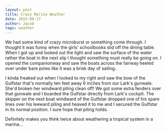 ```yaml
---
layout: post
title: Crazy Marina Weather
date: 2015-09-17
author: Jacob
tags: weather
---
```


We had some kind of crazy microburst or something come through.  I thought it was funny when the girls' schoolbooks slid off the dining table.  When I got up and looked out the light and saw the surface of the water rather the boat in the next slip I thought something must really be going on.  I opened the companionway and saw the boats across the fairway heeled over under bare poles like it was a brisk day of sailing.  

I kinda freaked out when I looked to my right and saw the bow of the Gulfstar that's normally ten feet away 6 inches from our Lark's gunwale.  She'd broken her windward piling clean off!  We got some extra fenders over that gunwale and I boarded the Gulfstar directly from Lark's cockpit.  The skipper on the next boat windward of the Gulfstar dropped one of his spare lines over his leeward piling and heaved it to me and I secured the Gulfstar in its normal position.  I sure hope that piling holds.

Definitely makes you think twice about weathering a tropical system in a marina...
